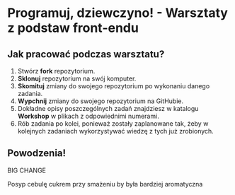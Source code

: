 # Programuj, dziewczyno! - Warsztaty z podstaw front-endu 

## Jak pracować podczas warsztatu?

1. Stwórz **fork** repozytorium.
2. **Sklonuj** repozytorium na swój komputer.
3. **Skomituj** zmiany do swojego repozytorium po wykonaniu danego zadania.
4. **Wypchnij** zmiany do swojego repozytorium na GitHubie.
5. Dokładne opisy poszczególnych zadań znajdziesz w katalogu **Workshop** w plikach z odpowiednimi numerami.
6. Rób zadania po kolei, ponieważ zostały zaplanowane tak, żeby w kolejnych zadaniach wykorzystywać wiedzę z tych już zrobionych. 

## Powodzenia!

BIG CHANGE

Posyp cebulę cukrem przy smażeniu by była bardziej aromatyczna